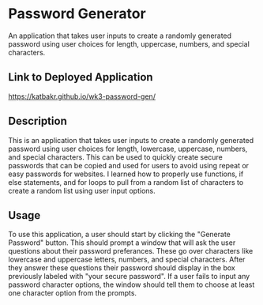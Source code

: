 # Password Generator

An application that takes user inputs to create a randomly generated password using user choices for length, uppercase, numbers, and special characters.

## Link to Deployed Application

https://katbakr.github.io/wk3-password-gen/

## Description
This is an application that takes user inputs to create a randomly generated password using user choices for length, lowercase, uppercase, numbers, and special characters. This can be used to quickly create secure passwords that can be copied and used for users to avoid using repeat or easy passwords for websites. I learned how to properly use functions, if else statements, and for loops to pull from a random list of characters to create a random list using user input options.

## Usage
To use this application, a user should start by clicking the "Generate Password" button. This should prompt a window that will ask the user questions about their password preferances. These go over characters like lowercase and uppercase letters, numbers, and special characters. After they answer these questions their password should display in the box previously labeled with "your secure password". If a user fails to input any password character options, the window should tell them to choose at least one character option from the prompts. 
